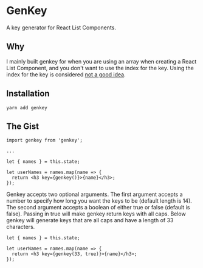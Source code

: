 # GenKey
A key generator for React List Components.

## Why
I mainly built genkey for when you are using an array when creating a React List Component, and you don't want to use the index for the key. Using the index for the key is considered [not a good idea](https://medium.com/@robinpokorny/index-as-a-key-is-an-anti-pattern-e0349aece318).

## Installation
```
yarn add genkey
```

## The Gist
```
import genkey from 'genkey';

...

let { names } = this.state;

let userNames = names.map(name => {
  return <h3 key={genkey()}>{name}</h3>;
});
```
Genkey accepts two optional arguments.
The first argument accepts a number to specify how long you want the keys to be (default length is 14).
The second argument accepts a boolean of either true or false (default is false). Passing in true will make genkey return keys with all caps.
Below genkey will generate keys that are all caps and have a length of 33 characters.
```
let { names } = this.state;

let userNames = names.map(name => {
  return <h3 key={genkey(33, true)}>{name}</h3>;
});
```
